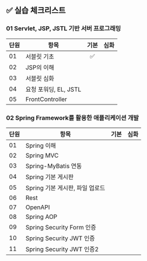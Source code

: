 ## ✅ 실습 체크리스트

### 01 Servlet, JSP, JSTL 기반 서버 프로그래밍

| 단원 | 항목                  | 기본 | 심화 |
| ---- | --------------------- | :--: | :--: |
| 01   | 서블릿 기초           |  ✅  |      |
| 02   | JSP의 이해            |      |      |
| 03   | 서블릿 심화           |      |      |
| 04   | 요청 포워딩, EL, JSTL |      |      |
| 05   | FrontController       |      |      |

### 02 Spring Framework를 활용한 애플리케이션 개발

| 단원 | 항목                            | 기본 | 심화 |
| ---- | ------------------------------- | :--: | :--: |
| 01   | Spring 이해                     |      |      |
| 02   | Spring MVC                      |      |      |
| 03   | Spring-MyBatis 연동             |      |      |
| 04   | Spring 기본 게시판              |      |      |
| 05   | Spring 기본 게시판, 파일 업로드 |      |      |
| 06   | Rest                            |      |      |
| 07   | OpenAPI                         |      |      |
| 08   | Spring AOP                      |      |      |
| 09   | Spring Security Form 인증       |      |      |
| 10   | Spring Security JWT 인증        |      |      |
| 11   | Spring Security JWT 인증2       |      |      |
